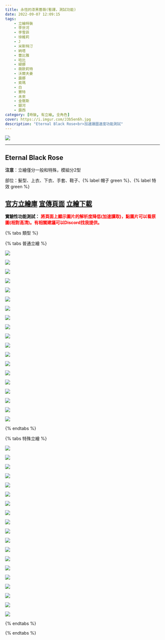 ```yaml
---
title: 永恆的漆黑薔薇(暫譯，測試功能)
date: 2022-09-07 12:09:15
tags:
    - 立繪時裝
    - 李世河
    - 李雪菲
    - 徐維莉
    - J
    - 米斯特汀
    - 納塔
    - 蕾比雅
    - 哈比
    - 緹娜
    - 薇歐莉特
    - 沃爾夫姜
    - 露娜
    - 索瑪
    - 白
    - 賽特
    - 未來
    - 金徹斯
    - 銀河
    - 露西
category: [時裝, 有立繪, 全角色]
cover: https://i.imgur.com/J3b5en6h.jpg
description: "Eternal Black Rose<br>加速讀圖速度功能測試"
---
```


![](https://file.nexon.com/NxFile/download/FileDownloader.aspx?oidFile=5197197585378443303)

---
## Eternal Black Rose

**注意**：立繪僅分一般和特殊，模組分2型

部位：髮型、上衣、下衣、手套、鞋子、{% label 帽子 green %}、{% label 特效 green %}

[官方立繪庫](https://closers.nexon.com/Pds/FanSiteKit)
[宣傳頁面](https://closers.nexon.com/Events2022/0907/Costume)
[立繪下載](https://closers.vod.nexoncdn.co.kr/site/fansitekit/Closers_FansiteKit_black_rose_220905_3F8D10C3.zip)
---

**實驗性功能測試：**
**<font color=#F00>將頁面上顯示圖片的解析度降低(加速讀取)，點圖片可以看原圖(相對高清)。有相關建議可以Discord找我提供。</font>**


{% tabs 類型 %}
<!-- tab 混合角色立繪-->
{% tabs 普通立繪 %}
<!-- tab 李世河(Seha)-->
[![](https://i.imgur.com/6pnZKtMh.png)](https://i.imgur.com/6pnZKtM.png)
<!-- endtab -->
<!-- tab 李雪菲(Seulbi)-->
[![](https://i.imgur.com/99KMgx2h.png)](https://i.imgur.com/99KMgx2.png)
<!-- endtab -->
<!-- tab 徐維莉(Yuri)-->
[![](https://i.imgur.com/TiE0Seoh.png)](https://i.imgur.com/TiE0Seo.png)
<!-- endtab -->
<!-- tab J-->
[![](https://i.imgur.com/uxMi5RXh.png)](https://i.imgur.com/uxMi5RX.png)
<!-- endtab -->
<!-- tab 米斯特汀(Tein)-->
[![](https://i.imgur.com/8SJxzpqh.png)](https://i.imgur.com/8SJxzpq.png)
<!-- endtab -->
<!-- tab 納塔(Nata)-->
[![](https://i.imgur.com/2vCNTwoh.png)](https://i.imgur.com/2vCNTwo.png)
<!-- endtab -->
<!-- tab 蕾比雅(Levia)-->
[![](https://i.imgur.com/pNAgfVGh.png)](https://i.imgur.com/pNAgfVG.png)
<!-- endtab -->
<!-- tab 哈比(Harpy)-->
[![](https://i.imgur.com/kNKs043h.png)](https://i.imgur.com/kNKs043.png)
<!-- endtab -->
<!-- tab 緹娜(Tina)-->
[![](https://i.imgur.com/yJF8soQh.png)](https://i.imgur.com/yJF8soQ.png)
<!-- endtab -->
<!-- tab 薇歐莉特(Violet)-->
[![](https://i.imgur.com/MYKuGvwh.png)](https://i.imgur.com/MYKuGvw.png)
<!-- endtab -->
<!-- tab 沃爾夫姜(Wolfgang)-->
[![](https://i.imgur.com/Q1pZ88Ph.png)](https://i.imgur.com/Q1pZ88P.png)
<!-- endtab -->
<!-- tab 露娜(Luna)-->
[![](https://i.imgur.com/Dz52opQh.png)](https://i.imgur.com/Dz52opQ.png)
<!-- endtab -->
<!-- tab 索瑪(Soma)-->
[![](https://i.imgur.com/NMpbGqYh.png)](https://i.imgur.com/NMpbGqY.png)
<!-- endtab -->
<!-- tab 白(Bai)-->
[![](https://i.imgur.com/uG0aMZoh.png)](https://i.imgur.com/uG0aMZo.png)
<!-- endtab -->
<!-- tab 賽特(Seth)-->
[![](https://i.imgur.com/BI0K22Fh.png)](https://i.imgur.com/BI0K22F.png)
<!-- endtab -->
<!-- tab 未來(Mirae)-->
[![](https://i.imgur.com/kKRslKZh.png)](https://i.imgur.com/kKRslKZ.png)
<!-- endtab -->
<!-- tab 徹斯(Chulsoo)-->
[![](https://i.imgur.com/NejSHl6h.png)](https://i.imgur.com/NejSHl6.png)
<!-- endtab -->
<!-- tab 銀河(Eunha)-->
[![](https://i.imgur.com/SNSn9q0h.png)](https://i.imgur.com/SNSn9q0.png)
<!-- endtab -->
<!-- tab 露西(Lucy)-->
[![](https://i.imgur.com/lz5Ox2Lh.png)](https://i.imgur.com/lz5Ox2L.png)
<!-- endtab -->
{% endtabs %}
<!-- endtab -->

<!-- tab 特殊角色立繪-->
{% tabs 特殊立繪 %}
<!-- tab 李世河(Seha)-->
[![](https://i.imgur.com/S4IQbXXh.png)](https://i.imgur.com/S4IQbXX.png)
<!-- endtab -->
<!-- tab 李雪菲(Seulbi)-->
[![](https://i.imgur.com/FMW3Q7lh.png)](https://i.imgur.com/FMW3Q7l.png)
<!-- endtab -->
<!-- tab 徐維莉(Yuri)-->
[![](https://i.imgur.com/renkBssh.png)](https://i.imgur.com/renkBss.png)
<!-- endtab -->
<!-- tab J-->
[![](https://i.imgur.com/0J5rODGh.png)](https://i.imgur.com/0J5rODG.png)
<!-- endtab -->
<!-- tab 米斯特汀(Tein)-->
[![](https://i.imgur.com/NnI2T2Hh.png)](https://i.imgur.com/NnI2T2H.png)
<!-- endtab -->
<!-- tab 納塔(Nata)-->
[![](https://i.imgur.com/FHmSgYvh.png)](https://i.imgur.com/FHmSgYv.png)
<!-- endtab -->
<!-- tab 蕾比雅(Levia)-->
[![](https://i.imgur.com/KDuu5jOh.png)](https://i.imgur.com/KDuu5jO.png)
<!-- endtab -->
<!-- tab 哈比(Harpy)-->
[![](https://i.imgur.com/sQw1TS0h.png)](https://i.imgur.com/sQw1TS0.png)
<!-- endtab -->
<!-- tab 緹娜(Tina)-->
[![](https://i.imgur.com/MhF1nAJh.png)](https://i.imgur.com/MhF1nAJ.png)
<!-- endtab -->
<!-- tab 薇歐莉特(Violet)-->
[![](https://i.imgur.com/U147Mzoh.png)](https://i.imgur.com/U147Mzo.png)
<!-- endtab -->
<!-- tab 沃爾夫姜(Wolfgang)-->
[![](https://i.imgur.com/UCnB17ph.png)](https://i.imgur.com/UCnB17p.png)
<!-- endtab -->
<!-- tab 露娜(Luna)-->
[![](https://i.imgur.com/VT8kx0vh.png)](https://i.imgur.com/VT8kx0v.png)
<!-- endtab -->
<!-- tab 索瑪(Soma)-->
[![](https://i.imgur.com/jWh8Fqgh.png)](https://i.imgur.com/jWh8Fqg.png)
<!-- endtab -->
<!-- tab 白(Bai)-->
[![](https://i.imgur.com/Oh6fyTPh.png)](https://i.imgur.com/Oh6fyTP.png)
<!-- endtab -->
<!-- tab 賽特(Seth)-->
[![](https://i.imgur.com/FMNI11Gh.png)](https://i.imgur.com/FMNI11G.png)
<!-- endtab -->
<!-- tab 未來(Mirae)-->
[![](https://i.imgur.com/DlJOsZNh.png)](https://i.imgur.com/DlJOsZN.png)
<!-- endtab -->
<!-- tab 徹斯(Chulsoo)-->
[![](https://i.imgur.com/PJ435Sfh.png)](https://i.imgur.com/PJ435Sf.png)
<!-- endtab -->
<!-- tab 銀河(Eunha)-->
[![](https://i.imgur.com/Mu47niVh.png)](https://i.imgur.com/Mu47niV.png)
<!-- endtab -->
<!-- tab 露西(Lucy)-->
[![](https://i.imgur.com/FxXOK7eh.png)](https://i.imgur.com/FxXOK7e.png)
<!-- endtab -->
{% endtabs %}
<!-- endtab -->

{% endtabs %}
